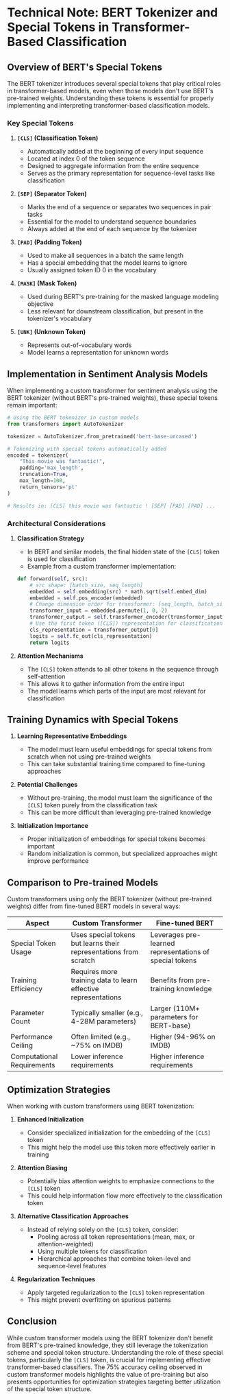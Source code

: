 # Technical Note: BERT Tokenizer and Special Tokens in Transformer-Based Classification

## Overview of BERT's Special Tokens

The BERT tokenizer introduces several special tokens that play critical roles in transformer-based models, even when those models don't use BERT's pre-trained weights. Understanding these tokens is essential for properly implementing and interpreting transformer-based classification models.

### Key Special Tokens

1. **`[CLS]` (Classification Token)**
   - Automatically added at the beginning of every input sequence
   - Located at index 0 of the token sequence
   - Designed to aggregate information from the entire sequence
   - Serves as the primary representation for sequence-level tasks like classification

2. **`[SEP]` (Separator Token)**
   - Marks the end of a sequence or separates two sequences in pair tasks
   - Essential for the model to understand sequence boundaries
   - Always added at the end of each sequence by the tokenizer

3. **`[PAD]` (Padding Token)**
   - Used to make all sequences in a batch the same length
   - Has a special embedding that the model learns to ignore
   - Usually assigned token ID 0 in the vocabulary

4. **`[MASK]` (Mask Token)**
   - Used during BERT's pre-training for the masked language modeling objective
   - Less relevant for downstream classification, but present in the tokenizer's vocabulary

5. **`[UNK]` (Unknown Token)**
   - Represents out-of-vocabulary words
   - Model learns a representation for unknown words

## Implementation in Sentiment Analysis Models

When implementing a custom transformer for sentiment analysis using the BERT tokenizer (without BERT's pre-trained weights), these special tokens remain important:

```python
# Using the BERT tokenizer in custom models
from transformers import AutoTokenizer

tokenizer = AutoTokenizer.from_pretrained('bert-base-uncased')

# Tokenizing with special tokens automatically added
encoded = tokenizer(
    "This movie was fantastic!",
    padding='max_length',
    truncation=True,
    max_length=100,
    return_tensors='pt'
)

# Results in: [CLS] this movie was fantastic ! [SEP] [PAD] [PAD] ...
```

### Architectural Considerations

1. **Classification Strategy**
   - In BERT and similar models, the final hidden state of the `[CLS]` token is used for classification
   - Example from a custom transformer implementation:
   ```python
   def forward(self, src):
       # src shape: [batch_size, seq_length]
       embedded = self.embedding(src) * math.sqrt(self.embed_dim)
       embedded = self.pos_encoder(embedded)
       # Change dimension order for transformer: [seq_length, batch_size, embed_dim]
       transformer_input = embedded.permute(1, 0, 2)
       transformer_output = self.transformer_encoder(transformer_input)
       # Use the first token ([CLS]) representation for classification
       cls_representation = transformer_output[0]
       logits = self.fc_out(cls_representation)
       return logits
   ```

2. **Attention Mechanisms**
   - The `[CLS]` token attends to all other tokens in the sequence through self-attention
   - This allows it to gather information from the entire input
   - The model learns which parts of the input are most relevant for classification

## Training Dynamics with Special Tokens

1. **Learning Representative Embeddings**
   - The model must learn useful embeddings for special tokens from scratch when not using pre-trained weights
   - This can take substantial training time compared to fine-tuning approaches

2. **Potential Challenges**
   - Without pre-training, the model must learn the significance of the `[CLS]` token purely from the classification task
   - This can be more difficult than leveraging pre-trained knowledge

3. **Initialization Importance**
   - Proper initialization of embeddings for special tokens becomes important
   - Random initialization is common, but specialized approaches might improve performance

## Comparison to Pre-trained Models

Custom transformers using only the BERT tokenizer (without pre-trained weights) differ from fine-tuned BERT models in several ways:

| Aspect | Custom Transformer | Fine-tuned BERT |
|--------|-------------------|-----------------|
| Special Token Usage | Uses special tokens but learns their representations from scratch | Leverages pre-learned representations of special tokens |
| Training Efficiency | Requires more training data to learn effective representations | Benefits from pre-training knowledge |
| Parameter Count | Typically smaller (e.g., 4-28M parameters) | Larger (110M+ parameters for BERT-base) |
| Performance Ceiling | Often limited (e.g., ~75% on IMDB) | Higher (94-96% on IMDB) |
| Computational Requirements | Lower inference requirements | Higher inference requirements |

## Optimization Strategies

When working with custom transformers using BERT tokenization:

1. **Enhanced Initialization**
   - Consider specialized initialization for the embedding of the `[CLS]` token
   - This might help the model use this token more effectively earlier in training

2. **Attention Biasing**
   - Potentially bias attention weights to emphasize connections to the `[CLS]` token
   - This could help information flow more effectively to the classification token

3. **Alternative Classification Approaches**
   - Instead of relying solely on the `[CLS]` token, consider:
     - Pooling across all token representations (mean, max, or attention-weighted)
     - Using multiple tokens for classification
     - Hierarchical approaches that combine token-level and sequence-level features

4. **Regularization Techniques**
   - Apply targeted regularization to the `[CLS]` token representation
   - This might prevent overfitting on spurious patterns

## Conclusion

While custom transformer models using the BERT tokenizer don't benefit from BERT's pre-trained knowledge, they still leverage the tokenization scheme and special token structure. Understanding the role of these special tokens, particularly the `[CLS]` token, is crucial for implementing effective transformer-based classifiers. The 75% accuracy ceiling observed in custom transformer models highlights the value of pre-training but also presents opportunities for optimization strategies targeting better utilization of the special token structure.
